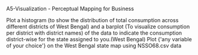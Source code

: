A5-Visualization - Perceptual Mapping for Business

Plot a histogram (to show the distribution of total consumption across different districts of West Bengal) and a barplot (To visualize consumption per district with district names) of the data to indicate the consumption district-wise for the state assigned to you.(West Bengal)
Plot {'any variable of your choice'} on the West Bengal state map using NSSO68.csv data
